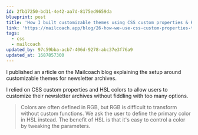 ```yaml
---
id: 2fb17250-bd11-4e42-aa7d-8175ed9659da
blueprint: post
title: 'How I built customizable themes using CSS custom properties & HSL'
link: 'https://mailcoach.app/blog/26-how-we-use-css-custom-properties-to-customize-your-newsletter-archive?preview_secret=APxuL5JxsK'
tags:
  - css
  - mailcoach
updated_by: 97c59bba-acb7-406d-9278-abc37e3f76a9
updated_at: 1687857300
---
```

I published an article on the Mailcoach blog explaining the setup around customizable themes for newsletter archives.

I relied on CSS custom properties and HSL colors to allow users to customize their newsletter archives without fiddling with too many options.

> Colors are often defined in RGB, but RGB is difficult to transform without custom functions. We ask the user to define the primary color in HSL instead. The benefit of HSL is that it's easy to control a color by tweaking the parameters.
